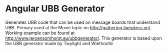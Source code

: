 # Angular UBB Generator

Generates UBB code that can be used on message boards that understand UBB. Primary used at the Movie topic on http://gathering.tweakers.net. Working example can be found at http://www.jeroensomhorst.eu/ubbgenerator/. This generator is based upon the UBB generator made by Twylight and Wiethoofd

